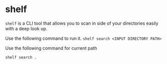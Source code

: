# shelf
`shelf` is a CLI tool that allows you to scan in side of your directories easily with a deep look up.

Use the following command to run it.
`shelf search <INPUT DIRECTORY PATH>`

Use the following command for current path

`shelf search .`
